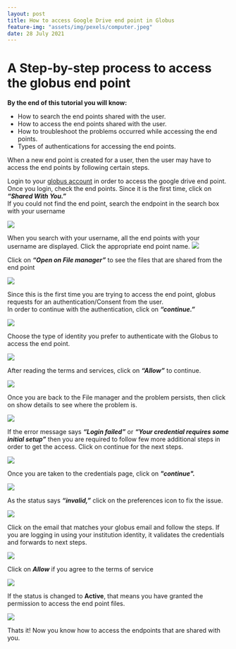 ```yaml
---
layout: post
title: How to access Google Drive end point in Globus
feature-img: "assets/img/pexels/computer.jpeg"
date: 28 July 2021
---
```





# A Step-by-step process to access the globus end point

 
**By the end of this tutorial you will know:**

* How to search the end points shared with the user. 
* How to access the end points shared with the user. 
* How to troubleshoot the problems occurred while accessing the end points.
* Types of authentications for accessing the end points. 

When a new end point is created for a user, then the user may have to access the end points by following certain steps. <br>

Login to your [globus account](#https://tinyurl.com/wvfyws) in order to access the google drive end point. <br>
Once you login, check the end points. Since it is the first time, click on _**“Shared With You.”**_ <br>
If you could not find the end point, search the endpoint in the search box with your username <br>

<img src="/assets/img/tutorialsimages/GoogleDrive/img1.png" >

When you search with your username, all the end points with your username are displayed. Click the appropriate end point name.
<img src="/assets/img/tutorialsimages/GoogleDrive/img2.png" >


Click on _**“Open on File manager”**_ to see the files that are shared from the end point

<img src="/assets/img/tutorialsimages/GoogleDrive/img3.png" >


Since this is the first time you are trying to access the end point, globus requests for an authentication/Consent from the user.  <br>
In order to continue with the authentication, click on _**“continue.”**_

<img src="/assets/img/tutorialsimages/GoogleDrive/img4.png" >


Choose the type of identity you prefer to authenticate with the Globus to access the end point.

<img src="/assets/img/tutorialsimages/GoogleDrive/img5.png" >

After reading the terms and services, click on _**“Allow”**_ to continue.

<img src="/assets/img/tutorialsimages/GoogleDrive/img6.png" >

Once you are back to the File manager and the problem persists, then click on show details to see where the problem is.

<img src="/assets/img/tutorialsimages/GoogleDrive/img7.png" >

If the error message says _**“Login failed”**_ or _**“Your credential requires some initial setup”**_ then you are required to follow few more additional steps in order to get the access. Click on continue for the next steps. 

<img src="/assets/img/tutorialsimages/GoogleDrive/img8.png" >

Once you are taken to the credentials page, click on _**"continue".**_

<img src="/assets/img/tutorialsimages/GoogleDrive/img9.png" >

As the status says _**“invalid,”**_ click on the preferences icon to fix the issue.

<img src="/assets/img/tutorialsimages/GoogleDrive/img10.png" >

Click on the email that matches your globus email and follow the steps. If you  are logging in using your institution identity, it validates the credentials and forwards to next steps.

<img src="/assets/img/tutorialsimages/GoogleDrive/img11.png" >

Click on _**Allow**_ if you agree to the terms of service 

<img src="/assets/img/tutorialsimages/GoogleDrive/img12.png" >

If the status is changed to **Active**, that means you have granted the permission to access the end point files. 

<img src="/assets/img/tutorialsimages/GoogleDrive/img13.png" >

Thats it! Now you know how to access the endpoints that are shared with you. 
